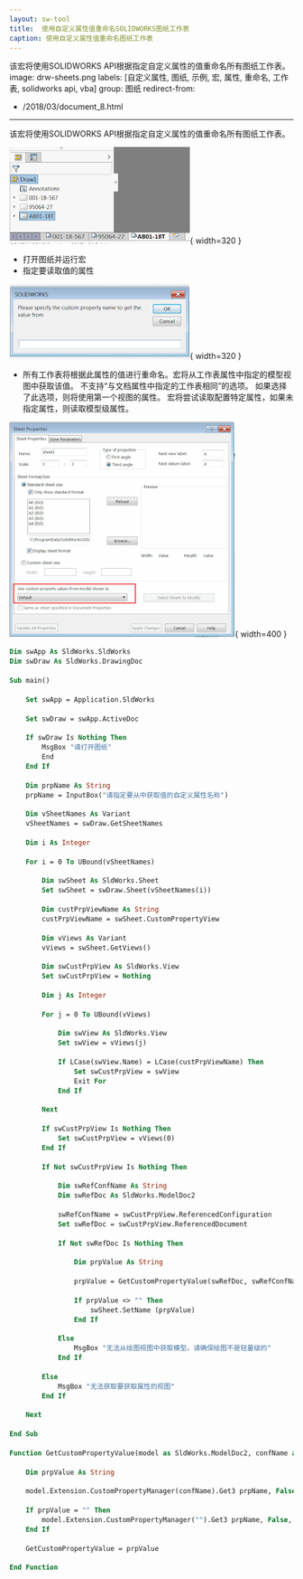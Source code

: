 ```yaml
---
layout: sw-tool
title:  使用自定义属性值重命名SOLIDWORKS图纸工作表
caption: 使用自定义属性值重命名图纸工作表
---
```

 该宏将使用SOLIDWORKS API根据指定自定义属性的值重命名所有图纸工作表。
image: drw-sheets.png
labels: [自定义属性, 图纸, 示例, 宏, 属性, 重命名, 工作表, solidworks api, vba]
group: 图纸
redirect-from:
  - /2018/03/document_8.html
---

该宏将使用SOLIDWORKS API根据指定自定义属性的值重命名所有图纸工作表。

![图纸中的工作表列表](drw-sheets.png){ width=320 }

* 打开图纸并运行宏
* 指定要读取值的属性

![输入属性名称的弹出窗口](get-prp-name.png){ width=320 }

* 所有工作表将根据此属性的值进行重命名。宏将从工作表属性中指定的模型视图中获取该值。
不支持“与文档属性中指定的工作表相同”的选项。
如果选择了此选项，则将使用第一个视图的属性。
宏将尝试读取配置特定属性，如果未指定属性，则读取模型级属性。

![在工作表属性中使用模型的自定义属性值选项](use-custom-prps-from-view-sheet-property.png){ width=400 }

~~~ vb
Dim swApp As SldWorks.SldWorks
Dim swDraw As SldWorks.DrawingDoc

Sub main()

    Set swApp = Application.SldWorks
    
    Set swDraw = swApp.ActiveDoc
    
    If swDraw Is Nothing Then
        MsgBox "请打开图纸"
        End
    End If
    
    Dim prpName As String
    prpName = InputBox("请指定要从中获取值的自定义属性名称")
    
    Dim vSheetNames As Variant
    vSheetNames = swDraw.GetSheetNames
    
    Dim i As Integer
    
    For i = 0 To UBound(vSheetNames)
        
        Dim swSheet As SldWorks.Sheet
        Set swSheet = swDraw.Sheet(vSheetNames(i))
        
        Dim custPrpViewName As String
        custPrpViewName = swSheet.CustomPropertyView
        
        Dim vViews As Variant
        vViews = swSheet.GetViews()
        
        Dim swCustPrpView As SldWorks.View
        Set swCustPrpView = Nothing
        
        Dim j As Integer
        
        For j = 0 To UBound(vViews)
            
            Dim swView As SldWorks.View
            Set swView = vViews(j)
            
            If LCase(swView.Name) = LCase(custPrpViewName) Then
                Set swCustPrpView = swView
                Exit For
            End If
            
        Next
        
        If swCustPrpView Is Nothing Then
            Set swCustPrpView = vViews(0)
        End If
        
        If Not swCustPrpView Is Nothing Then
            
            Dim swRefConfName As String
            Dim swRefDoc As SldWorks.ModelDoc2
            
            swRefConfName = swCustPrpView.ReferencedConfiguration
            Set swRefDoc = swCustPrpView.ReferencedDocument
            
            If Not swRefDoc Is Nothing Then
                
                Dim prpValue As String
                
                prpValue = GetCustomPropertyValue(swRefDoc, swRefConfName, prpName)
                
                If prpValue <> "" Then
                    swSheet.SetName (prpValue)
                End If
                
            Else
                MsgBox "无法从绘图视图中获取模型。请确保绘图不是轻量级的"
            End If
            
        Else
            MsgBox "无法获取要获取属性的视图"
        End If
        
    Next
    
End Sub

Function GetCustomPropertyValue(model as SldWorks.ModelDoc2, confName as String, prpName As String) As String
    
    Dim prpValue As String
                
    model.Extension.CustomPropertyManager(confName).Get3 prpName, False, "", prpValue
    
    If prpValue = "" Then
        model.Extension.CustomPropertyManager("").Get3 prpName, False, "", prpValue
    End If
    
    GetCustomPropertyValue = prpValue
    
End Function
~~~